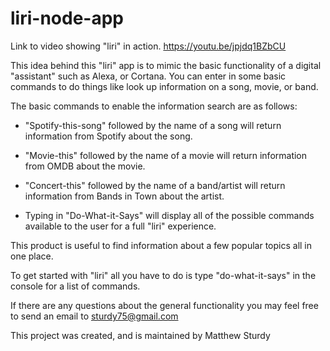 # liri-node-app

Link to video showing "liri" in action. https://youtu.be/jpjdq1BZbCU

This idea behind this "liri" app is to mimic the basic functionality of a digital "assistant" such as Alexa, or Cortana. You can enter in some basic commands to do 
things like look up information on a song, movie, or band.

The basic commands to enable the information search are as follows:

* "Spotify-this-song" followed by the name of a song will return information from Spotify about the song.

*  "Movie-this" followed by the name of a movie will return    information from OMDB about the movie.

*  "Concert-this" followed by the name of a band/artist will return information from Bands in Town about the artist.

*  Typing in "Do-What-it-Says" will display all of the possible commands available to the user for a full "liri" experience.

This product is useful to find information about a few popular topics all in one place.

To get started with "liri" all you have to do is type "do-what-it-says" in the console for a list of commands.

If there are any questions about the general functionality you may feel free to send an email to sturdy75@gmail.com

This project was created, and is maintained by Matthew Sturdy
